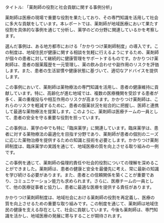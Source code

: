 タイトル: 「薬剤師の役割と社会貢献に関する事例分析」

薬剤師は医療の現場で重要な役割を果たしており、その専門知識を活用して社会に多大な貢献をしています。本レポートでは、薬剤師が地域医療において果たす役割を具体的な事例を通じて分析し、薬学のどの分野に関連しているかを考察します。

選んだ事例は、ある地方都市における「かかりつけ薬剤師制度」の導入です。この制度は、地域住民が健康に関する相談を気軽に行えるようにするため、薬剤師が個々の患者に対して継続的に健康管理をサポートするものです。かかりつけ薬剤師は、患者の服薬履歴を一元管理し、薬の飲み合わせや副作用のリスクを評価します。また、患者の生活習慣や健康状態に基づいて、適切なアドバイスを提供します。

この事例において、薬剤師は薬物療法の専門知識を活用し、患者の健康維持に貢献しています。特に、高齢化が進む地域では、複数の医療機関を受診する患者が多く、薬の重複投与や相互作用のリスクが高まります。かかりつけ薬剤師は、これらのリスクを軽減するために、患者の服薬状況を総合的に把握し、医師と連携して最適な薬物療法を提案します。このように、薬剤師は医療チームの一員として、患者の安全を守る重要な役割を担っています。

この事例は、薬学の中でも特に「臨床薬学」に関連しています。臨床薬学は、患者に対する薬物療法の最適化を目指す分野であり、薬剤師が患者の個別のニーズに応じた薬物治療を提供するための知識と技術を必要とします。かかりつけ薬剤師制度は、臨床薬学の実践を通じて、地域医療の質を向上させる取り組みの一例です。

この事例を通じて、薬剤師の倫理的責任や社会的役割についての理解を深めることができました。薬剤師は、患者の健康と安全を最優先に考え、常に最新の知識を学び続ける必要があります。また、患者との信頼関係を築くことが重要であり、コミュニケーション能力も求められます。さらに、医療チームの一員として、他の医療従事者と協力し、患者に最適な医療を提供する責任があります。

かかりつけ薬剤師制度は、地域社会における薬剤師の役割を再定義し、医療の質を向上させるための重要な取り組みです。この制度を通じて、薬剤師は地域住民の健康を支える存在として、社会に貢献しています。今後も薬剤師は、専門知識を活かし、地域医療の発展に寄与することが期待されます。